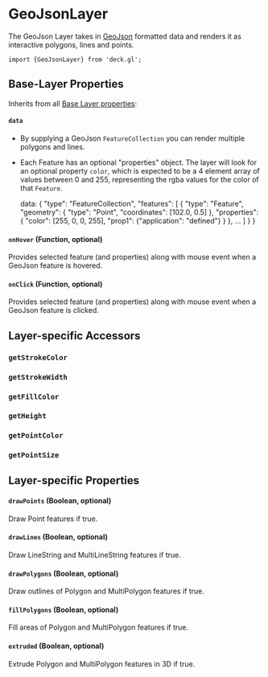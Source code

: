 # GeoJsonLayer

The GeoJson Layer takes in [GeoJson](http://geojson.org/) formatted data and
renders it as interactive polygons, lines and points.

    import {GeoJsonLayer} from 'deck.gl';

## Base-Layer Properties

Inherits from all [Base Layer properties](/docs/layers/base-layer.md):

#### `data`

* By supplying a GeoJson `FeatureCollection` you can render multiple polygons
  and lines.
* Each Feature has an optional "properties" object. The layer will look
  for an optional property `color`, which is expected to be a 4 element
  array of values between 0 and 255, representing the rgba values for
  the color of that `Feature`.

    data: {
      "type": "FeatureCollection",
        "features": [
          {
            "type": "Feature",
            "geometry": {
              "type": "Point",
              "coordinates": [102.0, 0.5]
            },
            "properties": {
              "color": [255, 0, 0, 255],
              "prop1": {"application": "defined"}
            }
          },
          ...
        ]
      }
    }

#### `onHover` (Function, optional)

Provides selected feature (and properties) along with mouse event when a
GeoJson feature is hovered.

#### `onClick` (Function, optional)

Provides selected feature (and properties) along with mouse event when a
GeoJson feature is clicked.


## Layer-specific Accessors

### `getStrokeColor`
### `getStrokeWidth`

### `getFillColor`
### `getHeight`

### `getPointColor`
### `getPointSize`

## Layer-specific Properties


#### `drawPoints` (Boolean, optional)

Draw Point features if true.


#### `drawLines` (Boolean, optional)

Draw LineString and MultiLineString features if true.


#### `drawPolygons` (Boolean, optional)

Draw outlines of Polygon and MultiPolygon features if true.


#### `fillPolygons` (Boolean, optional)

Fill areas of Polygon and MultiPolygon features if true.


#### `extruded` (Boolean, optional)

Extrude Polygon and MultiPolygon features in 3D if true.
